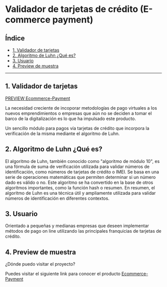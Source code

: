 # Validador de tarjetas de crédito (E-commerce payment)

## Índice

* [1. Validador de tarjetas](#1-validador-de-tarjetas)
* [2. Algoritmo de Luhn ¿Qué es?](#2-algoritmo-de-luhn-que-es)
* [3. Usuario](#3-usuario)
* [4. Preview de muestra](#4-preview-de-muestra)


***

## 1. Validador de tarjetas

[PREVIEW Ecommerce-Payment](https://roxanna-sa.github.io/Card-Validator/src/)

La necesidad creciente de incoporar metodologías de pago virtuales a los nuevos emprendimientos o empresas que aún no se deciden a tomar el barco de la digitalización es lo que ha impulsado este producto.

Un sencillo módulo para pagos vía tarjetas de crédito que incorpora la verificación de la misma mediante el algoritmo de Luhn.

## 2. Algoritmo de Luhn ¿Qué es?

El algoritmo de Luhn, también conocido como "algoritmo de módulo 10", es una fórmula de suma de verificación utilizada para validar números de identificación, como números de tarjetas de crédito o IMEI. Se basa en una serie de operaciones matemáticas que permiten determinar si un número dado es válido o no. Este algoritmo se ha convertido en la base de otros algoritmos importantes, como la función hash o resumen. En resumen, el algoritmo de Luhn es una técnica útil y ampliamente utilizada para validar números de identificación en diferentes contextos.

## 3. Usuario

Orientado a pequeñas y medianas empresas que deseen implementar métodos de pago on line  utilizando las principales franquicias de tarjetas de crédito.

## 4. Preview de muestra

¿Dónde puedo visitar el proyecto?

Puedes visitar el siguiente link para conocer el producto  [Ecommerce-Payment](https://roxanna-sa.github.io/Card-Validator/src/)

